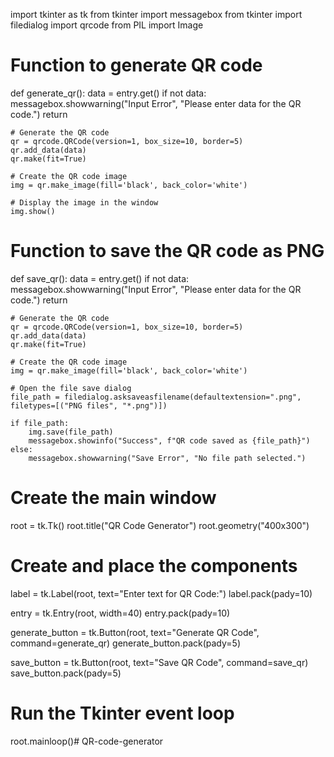 import tkinter as tk
from tkinter import messagebox
from tkinter import filedialog
import qrcode
from PIL import Image

# Function to generate QR code
def generate_qr():
    data = entry.get()
    if not data:
        messagebox.showwarning("Input Error", "Please enter data for the QR code.")
        return
    
    # Generate the QR code
    qr = qrcode.QRCode(version=1, box_size=10, border=5)
    qr.add_data(data)
    qr.make(fit=True)
    
    # Create the QR code image
    img = qr.make_image(fill='black', back_color='white')
    
    # Display the image in the window
    img.show()

# Function to save the QR code as PNG
def save_qr():
    data = entry.get()
    if not data:
        messagebox.showwarning("Input Error", "Please enter data for the QR code.")
        return

    # Generate the QR code
    qr = qrcode.QRCode(version=1, box_size=10, border=5)
    qr.add_data(data)
    qr.make(fit=True)
    
    # Create the QR code image
    img = qr.make_image(fill='black', back_color='white')
    
    # Open the file save dialog
    file_path = filedialog.asksaveasfilename(defaultextension=".png", filetypes=[("PNG files", "*.png")])
    
    if file_path:
        img.save(file_path)
        messagebox.showinfo("Success", f"QR code saved as {file_path}")
    else:
        messagebox.showwarning("Save Error", "No file path selected.")

# Create the main window
root = tk.Tk()
root.title("QR Code Generator")
root.geometry("400x300")

# Create and place the components
label = tk.Label(root, text="Enter text for QR Code:")
label.pack(pady=10)

entry = tk.Entry(root, width=40)
entry.pack(pady=10)

generate_button = tk.Button(root, text="Generate QR Code", command=generate_qr)
generate_button.pack(pady=5)

save_button = tk.Button(root, text="Save QR Code", command=save_qr)
save_button.pack(pady=5)

# Run the Tkinter event loop
root.mainloop()# QR-code-generator
